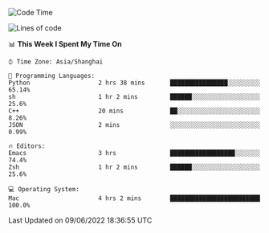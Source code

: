 <!--START_SECTION:waka-->
![Code Time](http://img.shields.io/badge/Code%20Time-0%20secs-blue)

![Lines of code](https://img.shields.io/badge/From%20Hello%20World%20I%27ve%20Written-22%20Thousand%20lines%20of%20code-blue)

📊 **This Week I Spent My Time On** 

```text
⌚︎ Time Zone: Asia/Shanghai

💬 Programming Languages: 
Python                   2 hrs 38 mins       ████████████████░░░░░░░░░   65.14% 
sh                       1 hr 2 mins         ██████░░░░░░░░░░░░░░░░░░░   25.6% 
C++                      20 mins             ██░░░░░░░░░░░░░░░░░░░░░░░   8.26% 
JSON                     2 mins              ░░░░░░░░░░░░░░░░░░░░░░░░░   0.99%

🔥 Editors: 
Emacs                    3 hrs               ██████████████████░░░░░░░   74.4% 
Zsh                      1 hr 2 mins         ██████░░░░░░░░░░░░░░░░░░░   25.6%

💻 Operating System: 
Mac                      4 hrs 2 mins        █████████████████████████   100.0%

```


 Last Updated on 09/06/2022 18:36:55 UTC
<!--END_SECTION:waka-->
